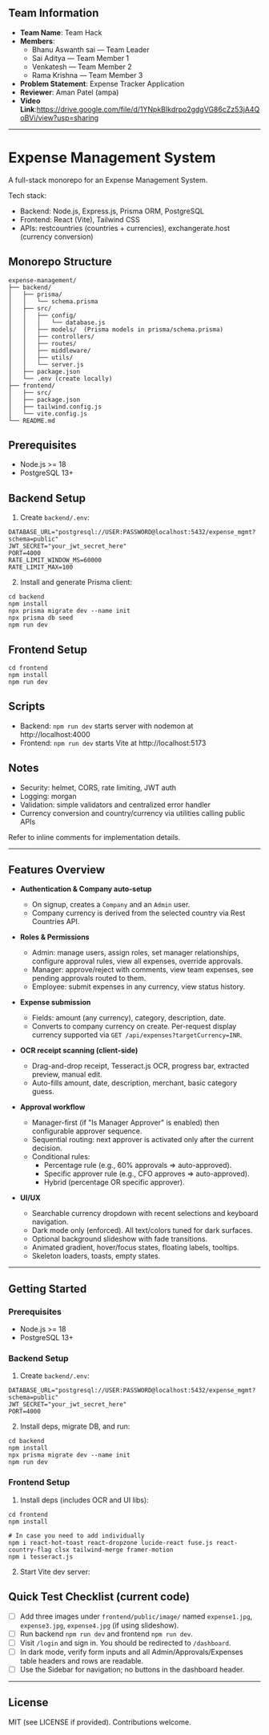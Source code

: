 ## Team Information

- **Team Name**: Team Hack
- **Members**:
  - Bhanu Aswanth sai — Team Leader
  - Sai Aditya — Team Member 1
  - Venkatesh — Team Member 2
  - Rama Krishna — Team Member 3
- **Problem Statement**: Expense Tracker Application
- **Reviewer**: Aman Patel (ampa)
- **Video Link**:https://drive.google.com/file/d/1YNpkBIkdrpo2gdgVG86cZz53jA4QoBVi/view?usp=sharing

---

# Expense Management System

A full-stack monorepo for an Expense Management System.

Tech stack:
- Backend: Node.js, Express.js, Prisma ORM, PostgreSQL
- Frontend: React (Vite), Tailwind CSS
- APIs: restcountries (countries + currencies), exchangerate.host (currency conversion)

## Monorepo Structure

```
expense-management/
├── backend/
│   ├── prisma/
│   │   └── schema.prisma
│   ├── src/
│   │   ├── config/
│   │   │   └── database.js
│   │   ├── models/  (Prisma models in prisma/schema.prisma)
│   │   ├── controllers/
│   │   ├── routes/
│   │   ├── middleware/
│   │   ├── utils/
│   │   └── server.js
│   ├── package.json
│   └── .env (create locally)
├── frontend/
│   ├── src/
│   ├── package.json
│   ├── tailwind.config.js
│   └── vite.config.js
└── README.md
```

## Prerequisites
- Node.js >= 18
- PostgreSQL 13+

## Backend Setup
1. Create `backend/.env`:
```
DATABASE_URL="postgresql://USER:PASSWORD@localhost:5432/expense_mgmt?schema=public"
JWT_SECRET="your_jwt_secret_here"
PORT=4000
RATE_LIMIT_WINDOW_MS=60000
RATE_LIMIT_MAX=100
```

2. Install and generate Prisma client:
```
cd backend
npm install
npx prisma migrate dev --name init
npx prisma db seed
npm run dev
```

## Frontend Setup
```
cd frontend
npm install
npm run dev
```

## Scripts
- Backend: `npm run dev` starts server with nodemon at http://localhost:4000
- Frontend: `npm run dev` starts Vite at http://localhost:5173

## Notes
- Security: helmet, CORS, rate limiting, JWT auth
- Logging: morgan
- Validation: simple validators and centralized error handler
- Currency conversion and country/currency via utilities calling public APIs

Refer to inline comments for implementation details.

---

## Features Overview

- **Authentication & Company auto-setup**
  - On signup, creates a `Company` and an `Admin` user.
  - Company currency is derived from the selected country via Rest Countries API.

- **Roles & Permissions**
  - Admin: manage users, assign roles, set manager relationships, configure approval rules, view all expenses, override approvals.
  - Manager: approve/reject with comments, view team expenses, see pending approvals routed to them.
  - Employee: submit expenses in any currency, view status history.

- **Expense submission**
  - Fields: amount (any currency), category, description, date.
  - Converts to company currency on create. Per-request display currency supported via `GET /api/expenses?targetCurrency=INR`.

- **OCR receipt scanning (client-side)**
  - Drag-and-drop receipt, Tesseract.js OCR, progress bar, extracted preview, manual edit.
  - Auto-fills amount, date, description, merchant, basic category guess.

- **Approval workflow**
  - Manager-first (if "Is Manager Approver" is enabled) then configurable approver sequence.
  - Sequential routing: next approver is activated only after the current decision.
  - Conditional rules:
    - Percentage rule (e.g., 60% approvals => auto-approved).
    - Specific approver rule (e.g., CFO approves => auto-approved).
    - Hybrid (percentage OR specific approver).

- **UI/UX**
  - Searchable currency dropdown with recent selections and keyboard navigation.
  - Dark mode only (enforced). All text/colors tuned for dark surfaces.
  - Optional background slideshow with fade transitions.
  - Animated gradient, hover/focus states, floating labels, tooltips.
  - Skeleton loaders, toasts, empty states.

---

## Getting Started

### Prerequisites
- Node.js >= 18
- PostgreSQL 13+

### Backend Setup
1) Create `backend/.env`:
```
DATABASE_URL="postgresql://USER:PASSWORD@localhost:5432/expense_mgmt?schema=public"
JWT_SECRET="your_jwt_secret_here"
PORT=4000
```
2) Install deps, migrate DB, and run:
```
cd backend
npm install
npx prisma migrate dev --name init
npm run dev
```

### Frontend Setup
1) Install deps (includes OCR and UI libs):
```
cd frontend
npm install

# In case you need to add individually
npm i react-hot-toast react-dropzone lucide-react fuse.js react-country-flag clsx tailwind-merge framer-motion
npm i tesseract.js
```
2) Start Vite dev server:
## Quick Test Checklist (current code)

- [ ] Add three images under `frontend/public/image/` named `expense1.jpg`, `expense3.jpg`, `expense4.jpg` (if using slideshow).
- [ ] Run backend `npm run dev` and frontend `npm run dev`.
- [ ] Visit `/login` and sign in. You should be redirected to `/dashboard`.
- [ ] In dark mode, verify form inputs and all Admin/Approvals/Expenses table headers and rows are readable.
- [ ] Use the Sidebar for navigation; no buttons in the dashboard header.

---

## License

MIT (see LICENSE if provided). Contributions welcome.
